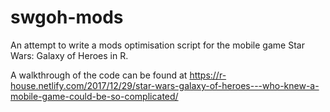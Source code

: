 # swgoh-mods
An attempt to write a mods optimisation script for the mobile game Star Wars: Galaxy of Heroes in R.

A walkthrough of the code can be found at https://r-house.netlify.com/2017/12/29/star-wars-galaxy-of-heroes---who-knew-a-mobile-game-could-be-so-complicated/
